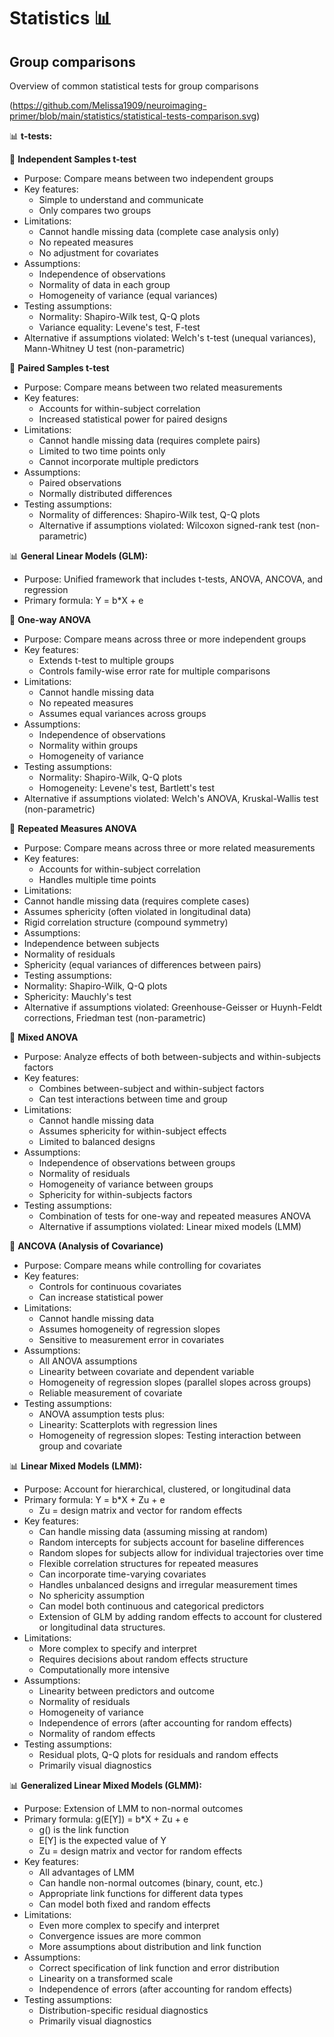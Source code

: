 # Statistics 📊

## Group comparisons
Overview of common statistical tests for group comparisons

(https://github.com/Melissa1909/neuroimaging-primer/blob/main/statistics/statistical-tests-comparison.svg)

📊 **t-tests:**

🔵 **Independent Samples t-test**
- Purpose: Compare means between two independent groups 
- Key features:  
  - Simple to understand and communicate 
  - Only compares two groups 
- Limitations:  
  - Cannot handle missing data (complete case analysis only) 
  - No repeated measures 
  - No adjustment for covariates 
- Assumptions:  
  - Independence of observations 
  - Normality of data in each group 
  - Homogeneity of variance (equal variances) 
- Testing assumptions:  
  - Normality: Shapiro-Wilk test, Q-Q plots 
  - Variance equality: Levene's test, F-test 
- Alternative if assumptions violated: Welch's t-test (unequal variances), Mann-Whitney U test (non-parametric) 
 
🔵 **Paired Samples t-test**
- Purpose: Compare means between two related measurements 
- Key features:  
  - Accounts for within-subject correlation 
  - Increased statistical power for paired designs 
- Limitations:  
  - Cannot handle missing data (requires complete pairs) 
  - Limited to two time points only 
  - Cannot incorporate multiple predictors 
- Assumptions:  
  - Paired observations 
  - Normally distributed differences 
- Testing assumptions:  
  - Normality of differences: Shapiro-Wilk test, Q-Q plots 
  - Alternative if assumptions violated: Wilcoxon signed-rank test (non-parametric) 

📊 **General Linear Models (GLM):**

- Purpose: Unified framework that includes t-tests, ANOVA, ANCOVA, and regression 
- Primary formula: Y = b*X + e 

🔵 **One-way ANOVA** 
- Purpose: Compare means across three or more independent groups 
- Key features:  
  - Extends t-test to multiple groups 
  - Controls family-wise error rate for multiple comparisons 
- Limitations:  
  - Cannot handle missing data 
  - No repeated measures 
  - Assumes equal variances across groups 
- Assumptions:  
  - Independence of observations 
  - Normality within groups 
  - Homogeneity of variance 
- Testing assumptions:  
  - Normality: Shapiro-Wilk, Q-Q plots 
  - Homogeneity: Levene's test, Bartlett's test 
- Alternative if assumptions violated: Welch's ANOVA, Kruskal-Wallis test (non-parametric) 

🔵 **Repeated Measures ANOVA** 
- Purpose: Compare means across three or more related measurements 
- Key features:  
  - Accounts for within-subject correlation 
  - Handles multiple time points 
- Limitations:  
- Cannot handle missing data (requires complete cases) 
- Assumes sphericity (often violated in longitudinal data) 
- Rigid correlation structure (compound symmetry) 
- Assumptions:  
- Independence between subjects 
- Normality of residuals 
- Sphericity (equal variances of differences between pairs) 
- Testing assumptions:  
- Normality: Shapiro-Wilk, Q-Q plots 
- Sphericity: Mauchly's test 
- Alternative if assumptions violated: Greenhouse-Geisser or Huynh-Feldt corrections, Friedman test (non-parametric) 

🔵 **Mixed ANOVA** 
- Purpose: Analyze effects of both between-subjects and within-subjects factors 
- Key features:  
  - Combines between-subject and within-subject factors 
  - Can test interactions between time and group  
- Limitations:  
  - Cannot handle missing data 
  - Assumes sphericity for within-subject effects 
  - Limited to balanced designs 
- Assumptions:  
  - Independence of observations between groups 
  - Normality of residuals 
  - Homogeneity of variance between groups 
  - Sphericity for within-subjects factors 
- Testing assumptions:  
  - Combination of tests for one-way and repeated measures ANOVA 
  - Alternative if assumptions violated: Linear mixed models (LMM) 

🔵 **ANCOVA (Analysis of Covariance)**
- Purpose: Compare means while controlling for covariates 
- Key features:  
  - Controls for continuous covariates 
  - Can increase statistical power 
- Limitations:  
  - Cannot handle missing data 
  - Assumes homogeneity of regression slopes 
  - Sensitive to measurement error in covariates 
- Assumptions:  
  - All ANOVA assumptions 
  - Linearity between covariate and dependent variable 
  - Homogeneity of regression slopes (parallel slopes across groups) 
  - Reliable measurement of covariate 
- Testing assumptions:  
  - ANOVA assumption tests plus: 
  - Linearity: Scatterplots with regression lines 
  - Homogeneity of regression slopes: Testing interaction between group and covariate 

📊 **Linear Mixed Models (LMM):** 

- Purpose: Account for hierarchical, clustered, or longitudinal data 
- Primary formula: Y = b*X + Zu + e 
  - Zu = design matrix and vector for random effects  
- Key features:  
  - Can handle missing data (assuming missing at random) 
  - Random intercepts for subjects account for baseline differences 
  - Random slopes for subjects allow for individual trajectories over time 
  - Flexible correlation structures for repeated measures 
  - Can incorporate time-varying covariates 
  - Handles unbalanced designs and irregular measurement times 
  - No sphericity assumption 
  - Can model both continuous and categorical predictors 
  - Extension of GLM by adding random effects to account for clustered or longitudinal data structures. 
- Limitations:  
  - More complex to specify and interpret 
  - Requires decisions about random effects structure 
  - Computationally more intensive 
- Assumptions:  
  - Linearity between predictors and outcome 
  - Normality of residuals 
  - Homogeneity of variance 
  - Independence of errors (after accounting for random effects) 
  - Normality of random effects 
- Testing assumptions:  
  - Residual plots, Q-Q plots for residuals and random effects 
  - Primarily visual diagnostics 

📊 **Generalized Linear Mixed Models (GLMM):**

- Purpose: Extension of LMM to non-normal outcomes 
- Primary formula: g(E[Y]) = b*X + Zu + e 
  - g() is the link function 
  - E[Y] is the expected value of Y 
  - Zu = design matrix and vector for random effects  
- Key features:  
  - All advantages of LMM 
  - Can handle non-normal outcomes (binary, count, etc.) 
  - Appropriate link functions for different data types 
  - Can model both fixed and random effects 
- Limitations:  
  - Even more complex to specify and interpret 
  - Convergence issues are more common 
  - More assumptions about distribution and link function 
- Assumptions:  
  - Correct specification of link function and error distribution 
  - Linearity on a transformed scale 
  - Independence of errors (after accounting for random effects) 
- Testing assumptions:  
  - Distribution-specific residual diagnostics 
  - Primarily visual diagnostics 
